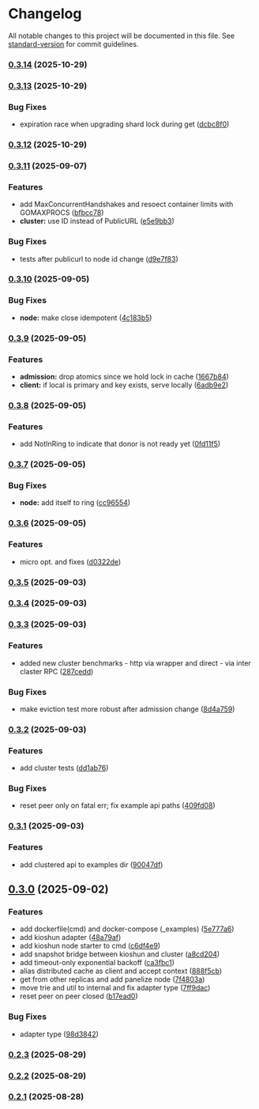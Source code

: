 # Changelog

All notable changes to this project will be documented in this file. See [standard-version](https://github.com/conventional-changelog/standard-version) for commit guidelines.

### [0.3.14](https://github.com/unkn0wn-root/kioshun/compare/v0.3.13...v0.3.14) (2025-10-29)

### [0.3.13](https://github.com/unkn0wn-root/kioshun/compare/v0.3.12...v0.3.13) (2025-10-29)


### Bug Fixes

* expiration race when upgrading shard lock during get ([dcbc8f0](https://github.com/unkn0wn-root/kioshun/commit/dcbc8f08b883f60f6617519db8929991e7d7a42c))

### [0.3.12](https://github.com/unkn0wn-root/kioshun/compare/v0.3.11...v0.3.12) (2025-10-29)

### [0.3.11](https://github.com/unkn0wn-root/kioshun/compare/v0.3.10...v0.3.11) (2025-09-07)


### Features

* add MaxConcurrentHandshakes and resoect container limits with GOMAXPROCS ([bfbcc78](https://github.com/unkn0wn-root/kioshun/commit/bfbcc7842fc3fd0dcf3c4db654ee6fbadf406f96))
* **cluster:** use ID instead of PublicURL ([e5e9bb3](https://github.com/unkn0wn-root/kioshun/commit/e5e9bb39b201fc434293800b385dc0a5f04bfc2c))


### Bug Fixes

* tests after publicurl to node id change ([d9e7f83](https://github.com/unkn0wn-root/kioshun/commit/d9e7f837ff264a4db6b32c4caed9bcb3e18e2667))

### [0.3.10](https://github.com/unkn0wn-root/kioshun/compare/v0.3.9...v0.3.10) (2025-09-05)


### Bug Fixes

* **node:** make close idempotent ([4c183b5](https://github.com/unkn0wn-root/kioshun/commit/4c183b54db016e836074017f9f8b476594e171d3))

### [0.3.9](https://github.com/unkn0wn-root/kioshun/compare/v0.3.8...v0.3.9) (2025-09-05)


### Features

* **admission:** drop atomics since we hold lock in cache ([1667b84](https://github.com/unkn0wn-root/kioshun/commit/1667b8492a7102ff7d434e2032e9963a3b51dc9e))
* **client:** if local is primary and key exists, serve locally ([6adb9e2](https://github.com/unkn0wn-root/kioshun/commit/6adb9e2f74ddc5de4b2f08056fb2eef8ab2a20ca))

### [0.3.8](https://github.com/unkn0wn-root/kioshun/compare/v0.3.7...v0.3.8) (2025-09-05)


### Features

* add NotInRing to indicate that donor is not ready yet ([0fd11f5](https://github.com/unkn0wn-root/kioshun/commit/0fd11f5fd7db04edb9d15782f8063771dd25f0c3))

### [0.3.7](https://github.com/unkn0wn-root/kioshun/compare/v0.3.6...v0.3.7) (2025-09-05)


### Bug Fixes

* **node:** add itself to ring ([cc96554](https://github.com/unkn0wn-root/kioshun/commit/cc965545264e6be40e99720a037fd283710344f3))

### [0.3.6](https://github.com/unkn0wn-root/kioshun/compare/v0.3.5...v0.3.6) (2025-09-05)


### Features

* micro opt. and fixes ([d0322de](https://github.com/unkn0wn-root/kioshun/commit/d0322de4fa3dc35f3844afa16c6474b7afc65f9f))

### [0.3.5](https://github.com/unkn0wn-root/kioshun/compare/v0.3.4...v0.3.5) (2025-09-03)

### [0.3.4](https://github.com/unkn0wn-root/kioshun/compare/v0.3.3...v0.3.4) (2025-09-03)

### [0.3.3](https://github.com/unkn0wn-root/kioshun/compare/v0.3.2...v0.3.3) (2025-09-03)


### Features

* added new cluster benchmarks - http via wrapper and direct - via inter claster RPC ([287cedd](https://github.com/unkn0wn-root/kioshun/commit/287cedde636154d340a05bfcc6c8c5cec304f854))


### Bug Fixes

* make eviction test more robust after admission change ([8d4a759](https://github.com/unkn0wn-root/kioshun/commit/8d4a75903ebe059b1c78a73f87563bf941362c82))

### [0.3.2](https://github.com/unkn0wn-root/kioshun/compare/v0.3.1...v0.3.2) (2025-09-03)


### Features

* add cluster tests ([dd1ab76](https://github.com/unkn0wn-root/kioshun/commit/dd1ab764ef6e8d4f535e325358a2a96ce0ce8775))


### Bug Fixes

* reset peer only on fatal err; fix example api paths ([409fd08](https://github.com/unkn0wn-root/kioshun/commit/409fd08e3c46da6e526572d70963abc09e86f65f))

### [0.3.1](https://github.com/unkn0wn-root/kioshun/compare/v0.3.0...v0.3.1) (2025-09-03)


### Features

* add clustered api to examples dir ([90047df](https://github.com/unkn0wn-root/kioshun/commit/90047dfe759fa1188da4ba083be2cca9ec7fad4e))

## [0.3.0](https://github.com/unkn0wn-root/kioshun/compare/v0.2.3...v0.3.0) (2025-09-02)


### Features

* add dockerfile(cmd) and docker-compose (_examples) ([5e777a6](https://github.com/unkn0wn-root/kioshun/commit/5e777a62fd56047dd4aa906d2ceb97d8d79598f5))
* add kioshun adapter ([48a79af](https://github.com/unkn0wn-root/kioshun/commit/48a79afad83b1bc04abc650cfecc052311dcc306))
* add kioshun node starter to cmd ([c6df4e9](https://github.com/unkn0wn-root/kioshun/commit/c6df4e9c3db3f29db28fb5687abc3feb0820acc6))
* add snapshot bridge between kioshun and cluster ([a8cd204](https://github.com/unkn0wn-root/kioshun/commit/a8cd20442b85eb505896bc21fe7f7cf000f141f5))
* add timeout-only exponential backoff ([ca3fbc1](https://github.com/unkn0wn-root/kioshun/commit/ca3fbc130643b73b9f7105b764ad1eca28d3047c))
* alias distributed cache as client and accept context ([888f5cb](https://github.com/unkn0wn-root/kioshun/commit/888f5cb4c9381855e6f44848d0edc4dd8c39793a))
* get from other replicas and add panelize node ([7f4803a](https://github.com/unkn0wn-root/kioshun/commit/7f4803ad1f69210773b0695d0ce6485c78d2c807))
* move trie and util to internal and fix adapter type ([7ff9dac](https://github.com/unkn0wn-root/kioshun/commit/7ff9dac93ee5b71c991e6d56708d257197bdc7be))
* reset peer on peer closed ([b17ead0](https://github.com/unkn0wn-root/kioshun/commit/b17ead0f492d7b47e532a0b0e306361e40064b77))


### Bug Fixes

* adapter type ([98d3842](https://github.com/unkn0wn-root/kioshun/commit/98d38429c08b1477e3c176397f2292d3e2cc4146))

### [0.2.3](https://github.com/unkn0wn-root/kioshun/compare/v0.2.2...v0.2.3) (2025-08-29)

### [0.2.2](https://github.com/unkn0wn-root/kioshun/compare/v0.2.1...v0.2.2) (2025-08-29)

### [0.2.1](https://github.com/unkn0wn-root/kioshun/compare/v0.2.0...v0.2.1) (2025-08-28)
